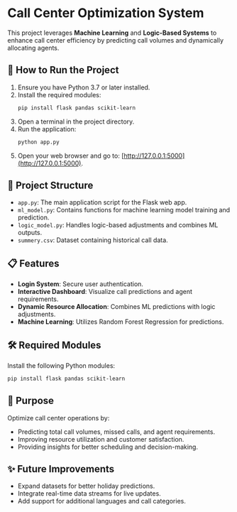 

# Call Center Optimization System

This project leverages **Machine Learning** and **Logic-Based Systems** to enhance call center efficiency by predicting call volumes and dynamically allocating agents.

## 🚀 How to Run the Project
1. Ensure you have Python 3.7 or later installed.
2. Install the required modules:
   ```bash
   pip install flask pandas scikit-learn
   ```
3. Open a terminal in the project directory.
4. Run the application:
   ```bash
   python app.py
   ```
5. Open your web browser and go to: [http://127.0.0.1:5000](http://127.0.0.1:5000).

## 📂 Project Structure
- `app.py`: The main application script for the Flask web app.
- `ml_model.py`: Contains functions for machine learning model training and prediction.
- `logic_model.py`: Handles logic-based adjustments and combines ML outputs.
- `summery.csv`: Dataset containing historical call data.

## 📋 Features
- **Login System**: Secure user authentication.
- **Interactive Dashboard**: Visualize call predictions and agent requirements.
- **Dynamic Resource Allocation**: Combines ML predictions with logic adjustments.
- **Machine Learning**: Utilizes Random Forest Regression for predictions.

## 🛠️ Required Modules
Install the following Python modules:
```bash
pip install flask pandas scikit-learn
```

## 🎯 Purpose
Optimize call center operations by:
- Predicting total call volumes, missed calls, and agent requirements.
- Improving resource utilization and customer satisfaction.
- Providing insights for better scheduling and decision-making.

## ✨ Future Improvements
- Expand datasets for better holiday predictions.
- Integrate real-time data streams for live updates.
- Add support for additional languages and call categories.
